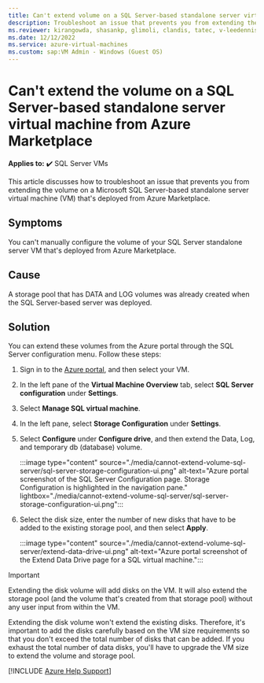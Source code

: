 ```yaml
---
title: Can't extend volume on a SQL Server-based standalone server virtual machine from Azure Marketplace
description: Troubleshoot an issue that prevents you from extending the volume on a SQL Server-based standalone server virtual machine that was deployed from Azure Marketplace.
ms.reviewer: kirangowda, shasankp, glimoli, clandis, tatec, v-leedennis
ms.date: 12/12/2022
ms.service: azure-virtual-machines
ms.custom: sap:VM Admin - Windows (Guest OS)
---
```


# Can't extend the volume on a SQL Server-based standalone server virtual machine from Azure Marketplace

**Applies to:** :heavy_check_mark: SQL Server VMs

This article discusses how to troubleshoot an issue that prevents you from extending the volume on a Microsoft SQL Server-based standalone server virtual machine (VM) that's deployed from Azure Marketplace.

## Symptoms

You can't manually configure the volume of your SQL Server standalone server VM that's deployed from Azure Marketplace.

## Cause

A storage pool that has DATA and LOG volumes was already created when the SQL Server-based server was deployed.

## Solution

You can extend these volumes from the Azure portal through the SQL Server configuration menu. Follow these steps:

1. Sign in to the [Azure portal](https://portal.azure.com), and then select your VM. 
1. In the left pane of the **Virtual Machine Overview** tab, select **SQL Server configuration** under **Settings**.
1. Select **Manage SQL virtual machine**.
1. In the left pane, select **Storage Configuration** under **Settings**.
1. Select **Configure** under **Configure drive**, and then extend the Data, Log, and temporary db (database) volume.

   :::image type="content" source="./media/cannot-extend-volume-sql-server/sql-server-storage-configuration-ui.png" alt-text="Azure portal screenshot of the SQL Server Configuration page. Storage Configuration is highlighted in the navigation pane." lightbox="./media/cannot-extend-volume-sql-server/sql-server-storage-configuration-ui.png":::

1. Select the disk size, enter the number of new disks that have to be added to the existing storage pool, and then select **Apply**.

   :::image type="content" source="./media/cannot-extend-volume-sql-server/extend-data-drive-ui.png" alt-text="Azure portal screenshot of the Extend Data Drive page for a SQL virtual machine.":::

> [!IMPORTANT]
> Extending the disk volume will add disks on the VM. It will also extend the storage pool (and the volume that's created from that storage pool) without any user input from within the VM. 
>
> Extending the disk volume won't extend the existing disks. Therefore, it's important to add the disks carefully based on the VM size requirements so that you don't exceed the total number of disks that can be added. If you exhaust the total number of data disks, you'll have to upgrade the VM size to extend the volume and storage pool.

[!INCLUDE [Azure Help Support](../../../includes/azure-help-support.md)]
